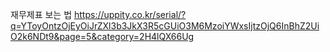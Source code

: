 재무제표 보는 법 
https://uppity.co.kr/serial/?q=YToyOntzOjEyOiJrZXl3b3JkX3R5cGUiO3M6MzoiYWxsIjtzOjQ6InBhZ2UiO2k6NDt9&page=5&category=2H4lQX66Ug